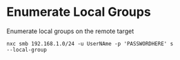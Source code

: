 # Enumerate Local Groups

Enumerate local groups on the remote target

```
nxc smb 192.168.1.0/24 -u UserNAme -p 'PASSWORDHERE' s
--local-group
```
